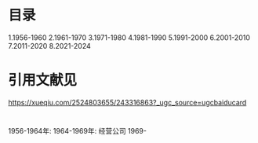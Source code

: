 # 目录
1.1956-1960
2.1961-1970
3.1971-1980
4.1981-1990
5.1991-2000
6.2001-2010
7.2011-2020
8.2021-2024

# 引用文献见
https://xueqiu.com/2524803655/243316863?_ugc_source=ugcbaiducard
#
1956-1964年:
1964-1969年: 经营公司
1969-